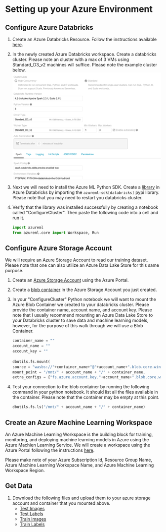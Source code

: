 # Setting up your Azure Environment

## Configure Azure Databricks
1. Create an Azure Databricks Resource. Follow the instructions available [here](https://docs.microsoft.com/en-us/azure/azure-databricks/quickstart-create-databricks-workspace-portal).  
1. In the newly created Azure Databricks workspace. Create a databricks cluster. Please note an cluster with a max of 3 VMs using Standard_D3_v2 machines will suffice. Please note the example cluster below.  
![](./imgs/01_databricks_cluster.png)

1. Next we will need to install the Azure ML Python SDK. Create a [library](https://docs.databricks.com/user-guide/libraries.html#create-a-library) in Azure Databricks by importing the ```azureml-sdk[databricks]``` pypi library. Please note that you may need to restart you databricks cluster.  

1. Verify that the library was installed successfully by creating a notebook called "ConfigureCluster". Then paste the following code into a cell and run it.  
    ```python
    import azureml
    from azureml.core import Workspace, Run
    ```

## Configure Azure Storage Account
We will require an Azure Storage Account to read our training dataset. Please note that one can also utilize an Azure Data Lake Store for this same purpose.  

1. Create an [Azure Storage Account](https://docs.microsoft.com/en-us/azure/storage/common/storage-quickstart-create-account?tabs=portal#create-a-storage-account-1) using the Azure Portal.  

1. Create a [blob container](https://docs.microsoft.com/en-us/azure/storage/blobs/storage-quickstart-blobs-portal#create-a-container) in the Azure Storage Account you just created. 

1. In your "ConfigureCluster" Python notebook  we will want to mount the Azure Blob Container we created to your databricks cluster. Please provide the container name, account name, and account key. Please note that I usually recommend mounting an Azure Data Lake Store to your Databricks cluster to save data and machine learning models, however, for the purpose of this walk through we will use a Blob Container. 
    ```python
    container_name = ""
    account_name = ""
    account_key = ""

    dbutils.fs.mount(
    source = "wasbs://"+container_name+"@"+account_name+".blob.core.windows.net",
    mount_point = "/mnt/" + account_name + "/" + container_name,
    extra_configs = {"fs.azure.account.key."+account_name+".blob.core.windows.net": account_key})
    ```
1.  Test your connection to the blob container by running the following command in your python notebook. It should list all the files available in the container. Please note that the container may be empty at this point.    
    ```python
    dbutils.fs.ls("/mnt/" + account_name + "/" + container_name)
    ```

## Create an Azure Machine Learning Workspace
An Azure Machine Learning Workspace is the building block for training, monitoring, and deploying machine learning models in Azure using the Azure Machien Learning Service. We will create a workspace using the Azure Portal following the instructions [here](https://docs.microsoft.com/en-us/azure/machine-learning/service/quickstart-get-started#create-a-workspace).  

Please make note of your Azure Subscription Id, Resource Group Name, Azure Machine Learning Workspace Name, and Azure Machine Learning Workspace Region. 

## Get Data
1. Download the following files and upload them to your azure storage account and container that you mounted above.  
    - [Test Images](http://yann.lecun.com/exdb/mnist/t10k-images-idx3-ubyte.gz)
    - [Test Labels](http://yann.lecun.com/exdb/mnist/t10k-labels-idx1-ubyte.gz)
    - [Train Images](http://yann.lecun.com/exdb/mnist/train-images-idx3-ubyte.gz)
    - [Train Labels](http://yann.lecun.com/exdb/mnist/train-labels-idx1-ubyte.gz)

